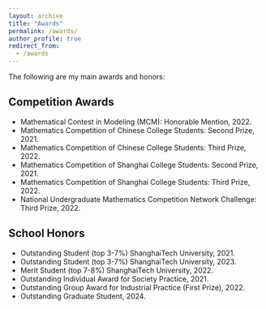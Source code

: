 ```yaml
---
layout: archive
title: "Awards"
permalink: /awards/
author_profile: true
redirect_from:
  - /awards
---
```

The following are my main awards and honors:

## Competition Awards

* Mathematical Contest in Modeling (MCM): Honorable Mention, 2022.
* Mathematics Competition of Chinese College Students: Second Prize, 2021.
* Mathematics Competition of Chinese College Students: Third Prize, 2022.
* Mathematics Competition of Shanghai College Students: Second Prize, 2021.
* Mathematics Competition of Shanghai College Students: Third Prize, 2022.
* National Undergraduate Mathematics Competition Network Challenge: Third Prize, 2022.

## School Honors

* Outstanding Student (top 3-7%) ShanghaiTech University, 2021.
* Outstanding Student (top 3-7%) ShanghaiTech University, 2023.
* Merit Student (top 7-8%) ShanghaiTech University, 2022.
* Outstanding Individual Award for Society Practice, 2021.
* Outstanding Group Award for Industrial Practice (First Prize), 2022.
* Outstanding Graduate Student, 2024.
